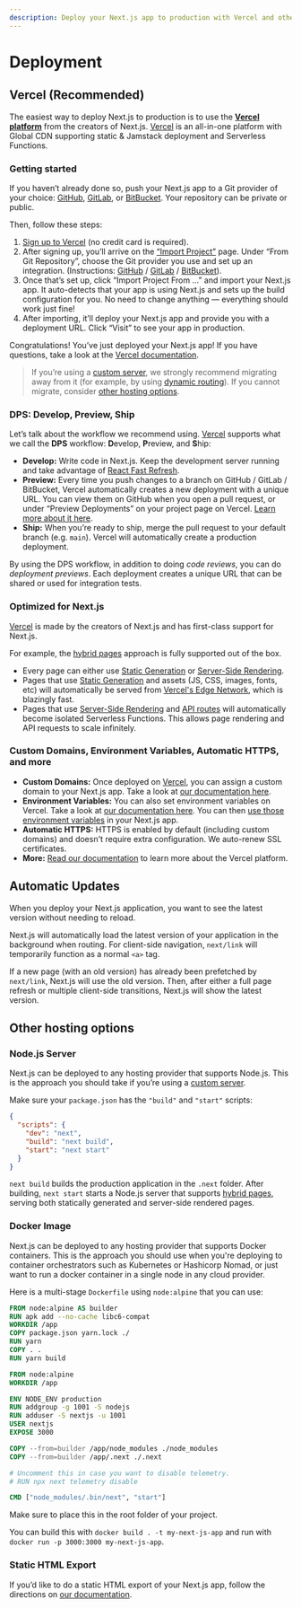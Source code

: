 ```yaml
---
description: Deploy your Next.js app to production with Vercel and other hosting options.
---
```


# Deployment

## Vercel (Recommended)

The easiest way to deploy Next.js to production is to use the **[Vercel platform](https://vercel.com)** from the creators of Next.js. [Vercel](https://vercel.com) is an all-in-one platform with Global CDN supporting static & Jamstack deployment and Serverless Functions.

### Getting started

If you haven’t already done so, push your Next.js app to a Git provider of your choice: [GitHub](https://github.com/), [GitLab](https://gitlab.com/), or [BitBucket](https://bitbucket.org/). Your repository can be private or public.

Then, follow these steps:

1. [Sign up to Vercel](https://vercel.com/signup) (no credit card is required).
2. After signing up, you’ll arrive on the [“Import Project”](https://vercel.com/new) page. Under “From Git Repository”, choose the Git provider you use and set up an integration. (Instructions: [GitHub](https://vercel.com/docs/git/vercel-for-github) / [GitLab](https://vercel.com/docs/git/vercel-for-gitlab) / [BitBucket](https://vercel.com/docs/git/vercel-for-bitbucket)).
3. Once that’s set up, click “Import Project From …” and import your Next.js app. It auto-detects that your app is using Next.js and sets up the build configuration for you. No need to change anything — everything should work just fine!
4. After importing, it’ll deploy your Next.js app and provide you with a deployment URL. Click “Visit” to see your app in production.

Congratulations! You’ve just deployed your Next.js app! If you have questions, take a look at the [Vercel documentation](https://vercel.com/docs).

> If you’re using a [custom server](/docs/advanced-features/custom-server.md), we strongly recommend migrating away from it (for example, by using [dynamic routing](/docs/routing/dynamic-routes.md)). If you cannot migrate, consider [other hosting options](#other-hosting-options).

### DPS: Develop, Preview, Ship

Let’s talk about the workflow we recommend using. [Vercel](https://vercel.com) supports what we call the **DPS** workflow: **D**evelop, **P**review, and **S**hip:

- **Develop:** Write code in Next.js. Keep the development server running and take advantage of [React Fast Refresh](https://nextjs.org/blog/next-9-4#fast-refresh).
- **Preview:** Every time you push changes to a branch on GitHub / GitLab / BitBucket, Vercel automatically creates a new deployment with a unique URL. You can view them on GitHub when you open a pull request, or under “Preview Deployments” on your project page on Vercel. [Learn more about it here](https://vercel.com/features/deployment-previews).
- **Ship:** When you’re ready to ship, merge the pull request to your default branch (e.g. `main`). Vercel will automatically create a production deployment.

By using the DPS workflow, in addition to doing _code reviews_, you can do _deployment previews_. Each deployment creates a unique URL that can be shared or used for integration tests.

### Optimized for Next.js

[Vercel](https://vercel.com) is made by the creators of Next.js and has first-class support for Next.js.

For example, the [hybrid pages](/docs/basic-features/pages.md) approach is fully supported out of the box.

- Every page can either use [Static Generation](/docs/basic-features/pages.md#static-generation) or [Server-Side Rendering](/docs/basic-features/pages.md#server-side-rendering).
- Pages that use [Static Generation](/docs/basic-features/pages.md#static-generation) and assets (JS, CSS, images, fonts, etc) will automatically be served from [Vercel's Edge Network](https://vercel.com/docs/edge-network/overview), which is blazingly fast.
- Pages that use [Server-Side Rendering](/docs/basic-features/pages.md#server-side-rendering) and [API routes](/docs/api-routes/introduction.md) will automatically become isolated Serverless Functions. This allows page rendering and API requests to scale infinitely.

### Custom Domains, Environment Variables, Automatic HTTPS, and more

- **Custom Domains:** Once deployed on [Vercel](https://vercel.com), you can assign a custom domain to your Next.js app. Take a look at [our documentation here](https://vercel.com/docs/custom-domains).
- **Environment Variables:** You can also set environment variables on Vercel. Take a look at [our documentation here](https://vercel.com/docs/environment-variables). You can then [use those environment variables](/docs/api-reference/next.config.js/environment-variables.md) in your Next.js app.
- **Automatic HTTPS:** HTTPS is enabled by default (including custom domains) and doesn't require extra configuration. We auto-renew SSL certificates.
- **More:** [Read our documentation](https://vercel.com/docs) to learn more about the Vercel platform.

## Automatic Updates

When you deploy your Next.js application, you want to see the latest version without needing to reload.

Next.js will automatically load the latest version of your application in the background when routing. For client-side navigation, `next/link` will temporarily function as a normal `<a>` tag.

If a new page (with an old version) has already been prefetched by `next/link`, Next.js will use the old version. Then, after either a full page refresh or multiple client-side transitions, Next.js will show the latest version.

## Other hosting options

### Node.js Server

Next.js can be deployed to any hosting provider that supports Node.js. This is the approach you should take if you’re using a [custom server](/docs/advanced-features/custom-server.md).

Make sure your `package.json` has the `"build"` and `"start"` scripts:

```json
{
  "scripts": {
    "dev": "next",
    "build": "next build",
    "start": "next start"
  }
}
```

`next build` builds the production application in the `.next` folder. After building, `next start` starts a Node.js server that supports [hybrid pages](/docs/basic-features/pages.md), serving both statically generated and server-side rendered pages.

### Docker Image

Next.js can be deployed to any hosting provider that supports Docker containers. This is the approach you should use when you're deploying to container orchestrators such as Kubernetes or Hashicorp Nomad, or just want to run a docker container in a single node in any cloud provider.

Here is a multi-stage `Dockerfile` using `node:alpine` that you can use:

```Dockerfile
FROM node:alpine AS builder
RUN apk add --no-cache libc6-compat
WORKDIR /app
COPY package.json yarn.lock ./
RUN yarn
COPY . .
RUN yarn build

FROM node:alpine
WORKDIR /app

ENV NODE_ENV production
RUN addgroup -g 1001 -S nodejs
RUN adduser -S nextjs -u 1001
USER nextjs
EXPOSE 3000

COPY --from=builder /app/node_modules ./node_modules
COPY --from=builder /app/.next ./.next

# Uncomment this in case you want to disable telemetry.
# RUN npx next telemetry disable

CMD ["node_modules/.bin/next", "start"]
```

Make sure to place this in the root folder of your project.

You can build this with `docker build . -t my-next-js-app` and run with `docker run -p 3000:3000 my-next-js-app`.

### Static HTML Export

If you’d like to do a static HTML export of your Next.js app, follow the directions on [our documentation](/docs/advanced-features/static-html-export.md).
